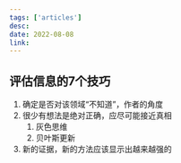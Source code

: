 ```yaml
---
tags: ['articles']
desc: 
date: 2022-08-08
link: 
---
```



## 评估信息的7个技巧
1. 确定是否对该领域“不知道”，作者的角度
2. 很少有想法是绝对正确，应尽可能接近真相
	1. 灰色思维
	2. 贝叶斯更新
3. 新的证据，新的方法应该显示出越来越强的